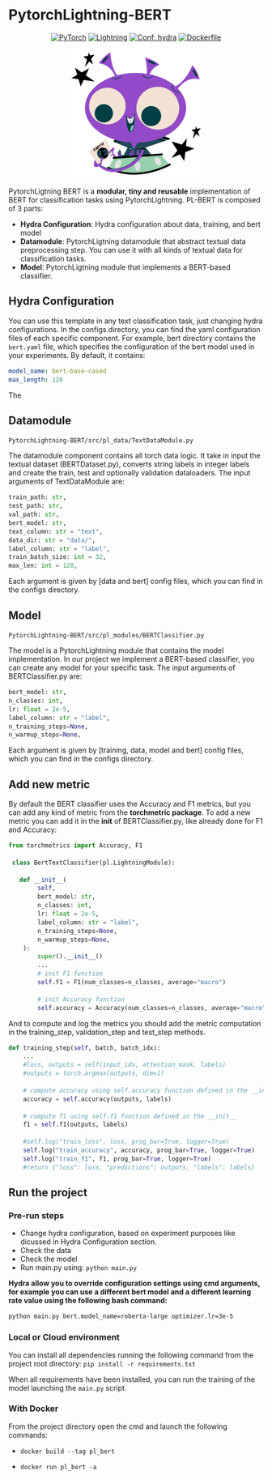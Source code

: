# PytorchLightning-BERT

<p align="center">
    <a href="https://pytorch.org/get-started/locally/"><img alt="PyTorch" src="https://img.shields.io/badge/-PyTorch-red?logo=pytorch&labelColor=gray"></a>
    <a href="https://pytorchlightning.ai/"><img alt="Lightning" src="https://img.shields.io/static/v1?label=code&color=blueviolet&logo=pytorchlightning&message=PytorchLightning"></a>
    <a href="https://hydra.cc/"><img alt="Conf: hydra" src="https://img.shields.io/badge/conf-hydra-blue"></a>
    <a href="https://www.docker.com/"><img alt="Dockerfile" src="https://img.shields.io/static/v1?label=Dockerfile&color=blue&logo=docker&message=available"></a>
</p>
<p align="center">
<img src="https://github.com/samirsalman/PytorchLightning-BERT/blob/master/logo.png"/>
</p>

PytorchLigtning BERT is a **modular, tiny and reusable** implementation of BERT for classification tasks using PytorchLightning. PL-BERT is composed of 3 parts:
- **Hydra Configuration**: Hydra configuration about data, training, and bert model
- **Datamodule**: PytorchLigtning datamodule that abstract textual data preprocessing step. You can use it with all kinds of textual data for classification tasks.
- **Model**: PytorchLigtning module that implements a BERT-based classifier. 



## Hydra Configuration

You can use this template in any text classification task, just changing hydra configurations. In the configs directory, you can find the yaml configuration files of each specific component. For example, bert directory contains the ```bert.yaml``` file, which specifies the configuration of the bert model used in your experiments. By default, it contains:
```yaml
model_name: bert-base-cased
max_length: 120
```
The 

## Datamodule
```PytorchLightning-BERT/src/pl_data/TextDataModule.py```

The datamodule component contains all torch data logic. It take in input the textual dataset (BERTDataset.py), converts string labels in integer labels and create the train, test and optionally validation dataloaders. The input arguments of TextDataModule are:
```python
train_path: str,
test_path: str,
val_path: str,
bert_model: str,
text_column: str = "text",
data_dir: str = "data/",
label_column: str = "label",
train_batch_size: int = 32,
max_len: int = 120,
```

Each argument is given by [data and bert] config files, which you can find in the configs directory.


## Model
```PytorchLightning-BERT/src/pl_modules/BERTClassifier.py```

The model is a PytorchLightning module that contains the model implementation. In our project we implement a BERT-based classifier, you can create any model for your specific task. The input arguments of BERTClassifier.py are:
```python
bert_model: str,
n_classes: int,
lr: float = 2e-5,
label_column: str = "label",
n_training_steps=None,
n_warmup_steps=None,
```
Each argument is given by [training, data, model and bert] config files, which you can find in the configs directory.

## Add new metric

By default the BERT classifier uses the Accuracy and F1 metrics, but you can add any kind of metric from the **torchmetric package**. To add a new metric you can add it in the __init__ of BERTClassifier.py, like already done for F1 and Accuracy:
```python
from torchmetrics import Accuracy, F1

 class BertTextClassifier(pl.LightningModule):  
 
   def __init__(
        self,
        bert_model: str,
        n_classes: int,
        lr: float = 2e-5,
        label_column: str = "label",
        n_training_steps=None,
        n_warmup_steps=None,
    ):
        super().__init__()
        ...
        # init F1 function
        self.f1 = F1(num_classes=n_classes, average="macro")
        
        # init Accuracy function
        self.accuracy = Accuracy(num_classes=n_classes, average="macro")
```

And to compute and log the metrics you should add the metric computation in the training_step, validation_step and test_step methods. 

```python
def training_step(self, batch, batch_idx):
    ...
    #loss, outputs = self(input_ids, attention_mask, labels)
    #outputs = torch.argmax(outputs, dim=1)
    
    # compute accuracy using self.accuracy function defined in the __init__
    accuracy = self.accuracy(outputs, labels)
    
    # compute f1 using self.f1 function defined in the __init__
    f1 = self.f1(outputs, labels)
    
    #self.log("train_loss", loss, prog_bar=True, logger=True)
    self.log("train_accuracy", accuracy, prog_bar=True, logger=True)
    self.log("train_f1", f1, prog_bar=True, logger=True)
    #return {"loss": loss, "predictions": outputs, "labels": labels}
```

## Run the project

### Pre-run steps
- Change hydra configuration, based on experiment purposes like dicussed in Hydra Configuration section.
- Check the data
- Check the model
- Run main.py using: ```python main.py```

**Hydra allow you to override configuration settings using cmd arguments, for example you can use a different bert model and a different learning rate value using the following bash command:**
```bash 
python main.py bert.model_name=roberta-large optimizer.lr=3e-5
```

### Local or Cloud environment
You can install all dependencies running the following command from the project root directory:
```pip install -r requirements.txt```

When all requirements have been installed, you can run the training of the model launching the ```main.py``` script.

### With Docker
From the project directory open the cmd and launch the following commands:

- ```docker build --tag pl_bert```

- ```docker run pl_bert -a```

